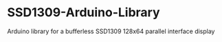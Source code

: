 # SSD1309-Arduino-Library
Arduino library for a bufferless SSD1309 128x64 parallel interface display
